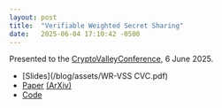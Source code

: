 ```yaml
---
layout: post
title:  "Verifiable Weighted Secret Sharing"
date:   2025-06-04 17:10:42 -0500
---
```


Presented to the [CryptoValleyConference](https://cryptovalleyconference.com/index), 6 June 2025.

* [Slides](/blog/assets/WR-VSS CVC.pdf)
* [Paper](https://ieeexplore.ieee.org/document/11068846) [(ArXiv)](https://arxiv.org/abs/2505.24289)
* [Code](https://github.com/kshehata/crt-vss-rs/)
  